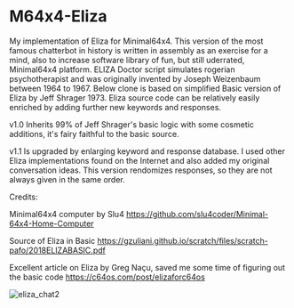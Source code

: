 # M64x4-Eliza
My implementation of Eliza for Minimal64x4. This version of the most famous chatterbot in history is written in assembly as an exercise for a mind, also to increase software library of fun, but still uderrated, Minimal64x4 platform.
ELIZA Doctor script simulates rogerian psychotherapist and was originally invented by Joseph Weizenbaum between 1964 to 1967. Below clone is based on simplified Basic version of Eliza by Jeff Shrager 1973. Eliza source code can be relatively easily enriched by adding further new keywords and responses.

v1.0 Inherits 99% of Jeff Shrager's basic logic with some cosmetic additions, it's fairy faithful to the basic source.

v1.1 Is upgraded by enlarging keyword and response database. I used other Eliza implementations found on the Internet and also added my original conversation ideas. This version rendomizes responses, so they are not always given in the same order. 


Credits:

Minimal64x4 computer by Slu4 https://github.com/slu4coder/Minimal-64x4-Home-Computer

Source of Eliza in Basic https://gzuliani.github.io/scratch/files/scratch-pafo/2018ELIZABASIC.pdf

Excellent article on Eliza by Greg Naçu, saved me some time of figuring out the basic code https://c64os.com/post/elizaforc64os 


![eliza_chat2](https://github.com/user-attachments/assets/e7ec4df9-847b-4901-be91-a83b9e8b7fec)
